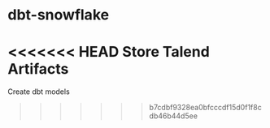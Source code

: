 # dbt-snowflake
<<<<<<< HEAD
Store Talend Artifacts
=======
Create dbt models
>>>>>>> b7cdbf9328ea0bfcccdf15d0f1f8cdb46b44d5ee

